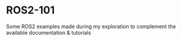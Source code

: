 # ROS2-101
Some ROS2 examples made during my exploration to complement the available documentation &amp; tutorials

